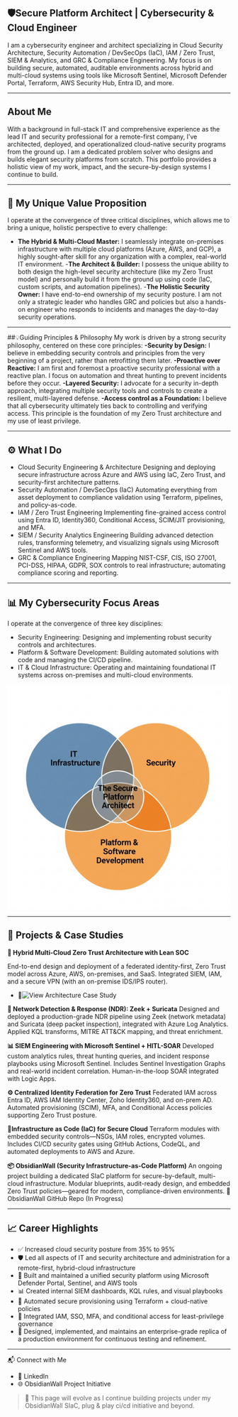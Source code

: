 
## 🛡️Secure Platform Architect | Cybersecurity & Cloud Engineer
I am a cybersecurity engineer and architect specializing in Cloud Security Architecture, Security Automation / DevSecOps (IaC), IAM / Zero Trust, SIEM & Analytics, and GRC & Compliance Engineering. My focus is on building secure, automated, auditable environments across hybrid and multi-cloud systems using tools like Microsoft Sentinel, Microsoft Defender Portal, Terraform, AWS Security Hub, Entra ID, and more.
___
## About Me
With a background in full-stack IT and comprehensive experience as the lead IT and security professional for a remote-first company, I’ve architected, deployed, and operationalized cloud-native security programs from the ground up. I am a dedicated problem solver who designs and builds elegant security platforms from scratch. This portfolio provides a holistic view of my work, impact, and the secure-by-design systems I continue to build.
___
## 🧭 My Unique Value Proposition
I operate at the convergence of three critical disciplines, which allows me to bring a unique, holistic perspective to every challenge:
- **The Hybrid & Multi-Cloud Master:** I seamlessly integrate on-premises infrastructure with multiple cloud platforms (Azure, AWS, and GCP), a highly sought-after skill for any organization with a complex, real-world IT environment.
-**The Architect & Builder:** I possess the unique ability to both design the high-level security architecture (like my Zero Trust model) and personally build it from the ground up using code (laC, custom scripts, and automation pipelines).
-**The Holistic Security Owner:** I have end-to-end ownership of my security posture. I am not only a strategic leader who handles GRC and policies but also a hands-on engineer who responds to incidents and manages the day-to-day security operations.
___
##💡Guiding Principles & Philosophy
My work is driven by a strong security philosophy, centered on these core principles:
**-Security by Design:** I believe in embedding security controls and principles from the very beginning of a project, rather than retrofitting them later.
**-Proactive over Reactive:** I am first and foremost a proactive security professional with a reactive plan. I focus on automation and threat hunting to prevent incidents before they occur.
**-Layered Security:** I advocate for a security in-depth approach, integrating multiple security tools and controls to create a resilient, multi-layered defense.
**-Access control as a Foundation:** I believe that all cybersecurity ultimately ties back to controlling and verifying access. This principle is the foundation of my Zero Trust architecture and my use of least privilege.

___
## ⚙️ What I Do
 * Cloud Security Engineering & Architecture
   Designing and deploying secure infrastructure across Azure and AWS using IaC, Zero Trust, and security-first architecture patterns.
 * Security Automation / DevSecOps (IaC)
   Automating everything from asset deployment to compliance validation using Terraform, pipelines, and policy-as-code.
 * IAM / Zero Trust Engineering
   Implementing fine-grained access control using Entra ID, Identity360, Conditional Access, SCIM/JIT provisioning, and MFA.
 * SIEM / Security Analytics Engineering
   Building advanced detection rules, transforming telemetry, and visualizing signals using Microsoft Sentinel and AWS tools.
 * GRC & Compliance Engineering
   Mapping NIST-CSF, CIS, ISO 27001, PCI-DSS, HIPAA, GDPR, SOX controls to real infrastructure; automating compliance scoring and reporting.
___
## 📊 My Cybersecurity Focus Areas
I operate at the convergence of three key disciplines:
 * Security Engineering: Designing and implementing robust security controls and architectures.
 * Platform & Software Development: Building automated solutions with code and managing the CI/CD pipeline.
 * IT & Cloud Infrastructure: Operating and maintaining foundational IT systems across on-premises and multi-cloud environments.

![Cybersecurity Specialization Venn Diagram](./assets/venn_diagram1.png)
___
## 🚧 Projects & Case Studies

**🧱 Hybrid Multi-Cloud Zero Trust Architecture with Lean SOC**

End-to-end design and deployment of a federated identity-first, Zero Trust model across Azure, AWS, on-premises, and SaaS. Integrated SIEM, IAM, and a secure VPN (with an on-premise IDS/IPS router).

 * 📎![View Architecture Case Study](https://github.com/Kxanx1538/hybrid-zero-trust-architecture)

**📡 Network Detection & Response (NDR): Zeek + Suricata**
Designed and deployed a production-grade NDR pipeline using Zeek (network metadata) and Suricata (deep packet inspection), integrated with Azure Log Analytics. Applied KQL transforms, MITRE ATT&CK mapping, and threat enrichment.

**📊 SIEM Engineering with Microsoft Sentinel + HITL-SOAR**
Developed custom analytics rules, threat hunting queries, and incident response playbooks using Microsoft Sentinel. Includes Sentinel Investigation Graphs and real-world incident correlation.
Human-in-the-loop SOAR integrated with Logic Apps.

**⚙️ Centralized Identity Federation for Zero Trust**
Federated IAM across Entra ID, AWS IAM Identity Center, Zoho Identity360, and on-prem AD. Automated provisioning (SCIM), MFA, and Conditional Access policies supporting Zero Trust posture.

**🧱Infrastructure as Code (IaC) for Secure Cloud**
Terraform modules with embedded security controls—NSGs, IAM roles, encrypted volumes. Includes CI/CD security gates using GitHub Actions, CodeQL, and automated deployments to AWS and Azure.

**📦 ObsidianWall (Security Infrastructure-as-Code Platform)**
An ongoing project building a dedicated SIaC platform for secure-by-default, multi-cloud infrastructure. Modular blueprints, audit-ready design, and embedded Zero Trust policies—geared for modern, compliance-driven environments.
🔗 ObsidianWall GitHub Repo (In Progress)
___

## 📈 Career Highlights
 * ✅ Increased cloud security posture from 35% to 95%
 * 🛡️ Led all aspects of IT and security architecture and administration for a remote-first, hybrid-cloud infrastructure
 * 📍 Built and maintained a unified security platform using Microsoft Defender Portal, Sentinel, and AWS tools
 * 📊 Created internal SIEM dashboards, KQL rules, and visual playbooks
 * 🔁 Automated secure provisioning using Terraform + cloud-native policies
 * 🔐 Integrated IAM, SSO, MFA, and conditional access for least-privilege governance
 * 🧪 Designed, implemented, and maintains an enterprise-grade replica of a production environment for continuous testing and refinement.
___
📬 Connect with Me
 * 🔗 LinkedIn
 * 🌐 ObsidianWall Project Initiative
> 🧭 This page will evolve as I continue building projects under my ObsidianWall SIaC, plug & play ci/cd initiative and beyond.
> 

